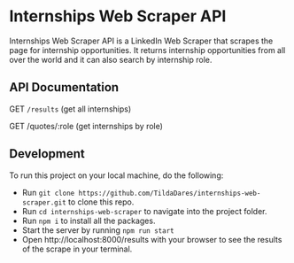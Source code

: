 # Internships Web Scraper API

Internships Web Scraper API is a LinkedIn Web Scraper that scrapes the page for internship opportunities. It returns internship opportunities from all over the world and it can also search by internship role.

## API Documentation

GET `/results` (get all internships)

GET /quotes/:role (get internships by role)

## Development

To run this project on your local machine, do the following:

- Run `git clone https://github.com/TildaDares/internships-web-scraper.git` to clone this repo.
- Run `cd internships-web-scraper` to navigate into the project folder.
- Run `npm i` to install all the packages.
- Start the server by running `npm run start`
- Open http://localhost:8000/results with your browser to see the results of the scrape in your terminal.
